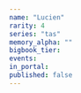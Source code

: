 ```yaml
---
name: "Lucien"
rarity: 4
series: "tas"
memory_alpha: ""
bigbook_tier:
events:
in_portal:
published: false
---
```

